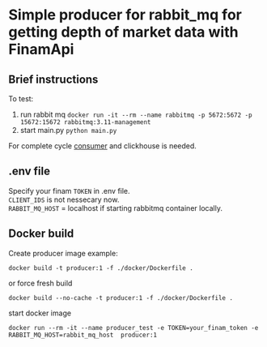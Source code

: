 # Simple producer for rabbit_mq for getting depth of market data with FinamApi

## Brief instructions

To test:
1. run rabbit mq `docker run -it --rm --name rabbitmq -p 5672:5672 -p 15672:15672 rabbitmq:3.11-management `
2. start main.py `python main.py`

For complete cycle [consumer](https://github.com/snakerzr/Finam_market_data_consumer) and clickhouse is needed.

## .env file
Specify your finam `TOKEN` in .env file.  
`CLIENT_IDS` is not nessecary now.  
`RABBIT_MQ_HOST` = localhost if starting rabbitmq container locally.

## Docker build
Create producer image example:
```commandline
docker build -t producer:1 -f ./docker/Dockerfile .
```
or force fresh build
```commandline
docker build --no-cache -t producer:1 -f ./docker/Dockerfile .
```

start docker image
```commandline
docker run --rm -it --name producer_test -e TOKEN=your_finam_token -e RABBIT_MQ_HOST=rabbit_mq_host  producer:1 
```

